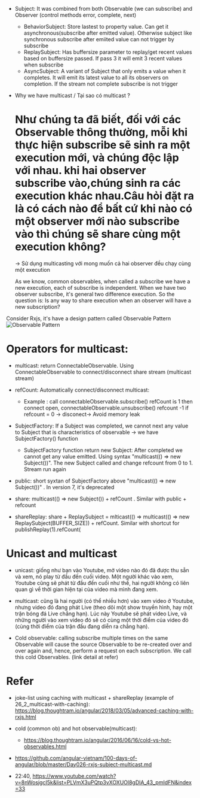 - Subject: It was combined from both Observable (we can subscribe) and Observer (control methods error, complete, next)
    + BehaviorSubject: Store lastest to property value. Can get it asynchronous(subscribe after emitted value). Otherwise subject like synchronous subscribe after emiited value can not trigger by subscribe
    + ReplaySubject: Has buffersize parameter to replay/get recent values based on buffersize passed. If pass 3 it will emit 3 recent values when subscribe
    + AsyncSubject: A variant of Subject that only emits a value when it completes. It will emit its latest value to all its observers on completion. If the stream not complete subscribe is not trigger

- Why we have multicast / Tại sao có multicast ?
    # Như chúng ta đã biết, đối với các Observable thông thường, mỗi khi thực hiện subscribe sẽ sinh ra một execution mới, và chúng độc lập với nhau. khi hai observer subscribe vào,chúng sinh ra các execution khác nhau.Câu hỏi đặt ra là có cách nào để bất cứ khi nào có một observer mới nào subscribe vào thì chúng sẽ share cùng một execution không?
    -> Sử dụng multicasting với mong muốn cả hai observer đều chạy cùng một execution

    As we know, common observables, when called a subscribe we have a new execution, each of subscribe is independent. When we have two observer subscribe, it's general two difference execution. So the question is:
    Is any way to share execution when an observer will have a new subscription?

Consider Rxjs, it's have a design pattern called Observable Pattern
![Observable Pattern](https://github.com/angular-vietnam/100-days-of-angular/blob/master/assets/observer-pattern.png)


# Operators for multicast:
- multicast: return ConnectableObservable. Using ConnectableObservable to connect/disconnect share stream (multicast stream)

- refCount: Automatically connect/disconnect multicast: 
    + Example : call connectableObservable.subscribe() refCount is 1 then connect open, connectableObservable.unsubscribe() refcount -1
    if refcount = 0 -> disconect-> Avoid memory leak

- SubjectFactory: If a Subject was completed, we cannot next any value to Subject that is characteristics of observable -> we have SubjectFactory() function
    + SubjectFactory function return new Subject: After completed  we cannot get any value emitted. Using syntax "multicast(() => new Subject())". The new Subject called and change refcount from 0 to 1. Stream run again

- public: short syxtan of SubjectFactory above  "multicast(() => new Subject())" . In version 7, it's deprecated
- share:  multicast(() => new Subject()) + refCount . Similar with public + refcount

- shareReplay: share + ReplaySubject = mlticast(() 
        => multicast(() => new ReplaySubject(BUFFER_SIZE)) + refCount. Similar with shortcut for publishReplay(1).refCount(

# Unicast and multicast
- unicast: giống như bạn vào Youtube, mở video nào đó đã được thu sẵn và xem, nó play từ đầu đến cuối video. Một người khác vào xem, Youtube cũng sẽ phát từ đầu đến cuối như thế, hai người không có liên quan gì về thời gian hiện tại của video mà mình đang xem.
- multicast: cũng là hai người (có thể nhiều hơn) vào xem video ở Youtube, nhưng video đó đang phát Live (theo dõi một show truyền hình, hay một trận bóng đá Live chẳng hạn). Lúc này Youtube sẽ phát video Live, và những người vào xem video đó sẽ có cùng một thời điểm của video đó (cùng thời điểm của trận đấu đang diễn ra chẳng hạn).



- Cold observable: calling subscribe multiple times on the same Observable will cause the source Observable to be re-created over and over again and, hence, perform a request on each subscription. We call this cold Observables. (link detail at refer)

# Refer 
- joke-list using caching with multicast + shareReplay (example of 26_2_multicast-with-caching):
    https://blog.thoughtram.io/angular/2018/03/05/advanced-caching-with-rxjs.html
- cold (common ob) and hot observable(multicast):
    + https://blog.thoughtram.io/angular/2016/06/16/cold-vs-hot-observables.html

- https://github.com/angular-vietnam/100-days-of-angular/blob/master/Day026-rxjs-subject-multicast.md
- 22:40, https://www.youtube.com/watch?v=8nWosjgcI5k&list=PLVmX3uPQtp3vXOXUOl8gDIA_43_pmIdFN&index=33